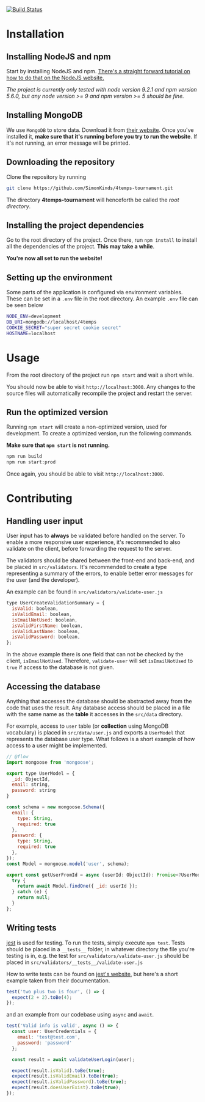 [![Build Status](https://travis-ci.org/SimonKinds/4temps-tournament.svg?branch=master)](https://travis-ci.org/SimonKinds/4temps-tournament)

# Installation
## Installing NodeJS and npm
Start by installing NodeJS and npm.
[There's a straight forward tutorial on how to do that on the NodeJS website.](https://docs.npmjs.com/getting-started/installing-node)

_The project is currently only tested with node version 9.2.1 and npm version 5.6.0, but any node version >= 9 and npm version >= 5 should be fine._

## Installing MongoDB
We use `MongoDB` to store data.
Download it from [their website](https://docs.mongodb.com/manual/administration/install-community/).
Once you've installed it, **make sure that it's running before you try to run the website**. If it's not running, an error message will be printed.

## Downloading the repository
Clone the repository by running
```sh
git clone https://github.com/SimonKinds/4temps-tournament.git
```

The directory **4temps-tournament** will henceforth be called the _root directory_.

## Installing the project dependencies
Go to the root directory of the project.
Once there, run `npm install` to install all the dependencies of the project.
**This may take a while**.

**You're now all set to run the website!**

## Setting up the environment
Some parts of the application is configured via environment variables.
These can be set in a `.env` file in the root directory.
An example `.env` file can be seen below
```sh
NODE_ENV=development
DB_URI=mongodb://localhost/4temps
COOKIE_SECRET="super secret cookie secret"
HOSTNAME=localhost
```

# Usage
From the root directory of the project run `npm start` and wait a short while.

You should now be able to visit `http://localhost:3000`.
Any changes to the source files will automatically recompile the project and restart the server.

## Run the optimized version
Running `npm start` will create a non-optimized version, used for development.
To create a optimized version, run the following commands.

**Make sure that `npm start` is not running.**
```sh
npm run build
npm run start:prod
```

Once again, you should be able to visit `http://localhost:3000`.

# Contributing
## Handling user input
User input has to **always** be validated before handled on the server.
To enable a more responsive user experience, it's recommended to also validate on the client, before forwarding the request to the server.

The validators should be shared between the front-end and back-end, and be placed in `src/validators`.
It's recommended to create a type representing a summary of the errors, to enable better error messages for the user (and the developer).

An example can be found in `src/validators/validate-user.js`
```js
type UserCreateValidationSummary = {
  isValid: boolean,
  isValidEmail: boolean,
  isEmailNotUsed: boolean,
  isValidFirstName: boolean,
  isValidLastName: boolean,
  isValidPassword: boolean,
};
```

In the above example there is one field that can not be checked by the client, `isEmailNotUsed`.
Therefore, `validate-user` will set `isEmailNotUsed` to `true` if access to the database is not given.

## Accessing the database
Anything that accesses the database should be abstracted away from the code that uses the result.
Any database access should be placed in a file with the same name as the **table** it accesses in the `src/data` directory.

For example, access to `user` table (or **collection** using MongoDB vocabulary) is placed in `src/data/user.js` and exports a `UserModel` that represents the database user type.
What follows is a short example of how access to a user might be implemented.
```js
// @flow
import mongoose from 'mongoose';

export type UserModel = {
  _id: ObjectId,
  email: string,
  password: string
}

const schema = new mongoose.Schema({
  email: {
    type: String,
    required: true
  },
  password: {
    type: String,
    required: true
  },
});
const Model = mongoose.model('user', schema);

export const getUserFromId = async (userId: ObjectId): Promise<?UserModel> => {
  try {
    return await Model.findOne({ _id: userId });
  } catch (e) {
    return null;
  }
};
```

## Writing tests
[jest](https://facebook.github.io/jest/) is used for testing.
To run the tests, simply execute `npm test`.
Tests should be placed in a `__tests__` folder, in whatever directory the file you're testing is in, e.g. the test for `src/validators/validate-user.js` should be placed in `src/validators/__tests__/validate-user.js`

How to write tests can be found on [jest's website](https://facebook.github.io/jest/docs/en/using-matchers.html#content), but here's a short example taken from their documentation.

```js
test('two plus two is four', () => {
  expect(2 + 2).toBe(4);
});
```

and an example from our codebase using `async` and `await`.

```js
test('Valid info is valid', async () => {
  const user: UserCredentials = {
    email: 'test@test.com',
    password: 'password'
  };

  const result = await validateUserLogin(user);

  expect(result.isValid).toBe(true);
  expect(result.isValidEmail).toBe(true);
  expect(result.isValidPassword).toBe(true);
  expect(result.doesUserExist).toBe(true);
});
```